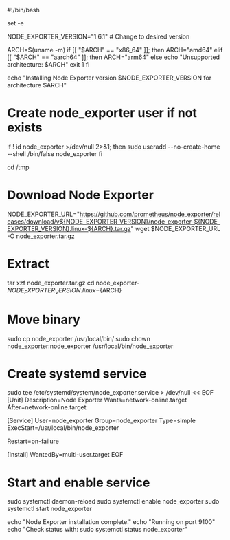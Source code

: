 #!/bin/bash

set -e

NODE_EXPORTER_VERSION="1.6.1"  # Change to desired version

ARCH=$(uname -m)
if [[ "$ARCH" == "x86_64" ]]; then
  ARCH="amd64"
elif [[ "$ARCH" == "aarch64" ]]; then
  ARCH="arm64"
else
  echo "Unsupported architecture: $ARCH"
  exit 1
fi

echo "Installing Node Exporter version $NODE_EXPORTER_VERSION for architecture $ARCH"

# Create node_exporter user if not exists
if ! id node_exporter >/dev/null 2>&1; then
  sudo useradd --no-create-home --shell /bin/false node_exporter
fi

cd /tmp

# Download Node Exporter
NODE_EXPORTER_URL="https://github.com/prometheus/node_exporter/releases/download/v${NODE_EXPORTER_VERSION}/node_exporter-${NODE_EXPORTER_VERSION}.linux-${ARCH}.tar.gz"
wget $NODE_EXPORTER_URL -O node_exporter.tar.gz

# Extract
tar xzf node_exporter.tar.gz
cd node_exporter-${NODE_EXPORTER_VERSION}.linux-${ARCH}

# Move binary
sudo cp node_exporter /usr/local/bin/
sudo chown node_exporter:node_exporter /usr/local/bin/node_exporter

# Create systemd service
sudo tee /etc/systemd/system/node_exporter.service > /dev/null << EOF
[Unit]
Description=Node Exporter
Wants=network-online.target
After=network-online.target

[Service]
User=node_exporter
Group=node_exporter
Type=simple
ExecStart=/usr/local/bin/node_exporter

Restart=on-failure

[Install]
WantedBy=multi-user.target
EOF

# Start and enable service
sudo systemctl daemon-reload
sudo systemctl enable node_exporter
sudo systemctl start node_exporter

echo "Node Exporter installation complete."
echo "Running on port 9100"
echo "Check status with: sudo systemctl status node_exporter"
